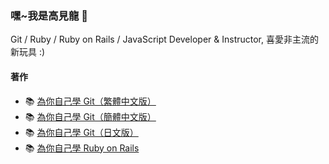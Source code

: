 ### 嘿~我是高見龍 👋

Git / Ruby / Ruby on Rails / JavaScript Developer & Instructor, 喜愛非主流的新玩具 :)

#### 著作

- 📚 [為你自己學 Git（繁體中文版）](https://gitbook.tw)
- 📚 [為你自己學 Git（簡體中文版）](http://www.pup.cn/bookDetail?id=20c72426b9e440fb8c9b343b344fd46a)
- 📚 [為你自己學 Git（日文版）](https://www.amazon.co.jp/%E3%82%84%E3%82%8A%E3%81%9F%E3%81%84%E3%81%93%E3%81%A8%E3%81%8C%E4%BB%8A%E3%81%99%E3%81%90%E3%82%8F%E3%81%8B%E3%82%8B-%E9%80%86%E5%BC%95%E3%81%8DGit%E5%85%A5%E9%96%80/dp/4798059595/)
- 📚 [為你自己學 Ruby on Rails](https://railsbook.tw)
